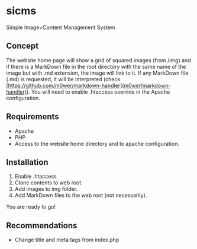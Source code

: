 # sicms
Simple Image+Content Management System

## Concept

The website home page will show a grid of squared images (from /img) and if there is a MarkDown file in the root directory with the same name of the image but with .md extension, the image will link to it. If any MarkDown file (.md) is requested, it will be interpreted (check [https://github.com/m0wer/markdown-handler](m0wer/markdown-handler)). You will need to enable .htaccess override in the Apache configuration.

## Requirements

* Apache
* PHP
* Access to the website home directory and to apache configuration.

## Installation

1. Enable .htaccess
2. Clone contents to web root.
3. Add images to img folder.
4. Add MarkDown files to the web root (not necessarily).

You are ready to go!

## Recommendations

* Change title and meta tags from index.php
